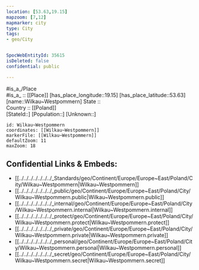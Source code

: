 ```yaml
---
location: [53.63,19.15] 
mapzoom: [7,12] 
mapmarker: city 
type: City
tags:
- geo/City


SpocWebEntityId: 35615
isDeleted: false
confidential: public

---
```

#is_a_/Place  
#is_a_ :: [[Place]] 
[has_place_longitude::19.15] 
[has_place_latitude::53.63] 
[name::Wilkau~Westpommern] 
State ::  
Country :: [[Poland]]  
[StateId::] 
[Population::] 
[Unknown::] 


```leaflet
id: Wilkau~Westpommern
coordinates: [[Wilkau~Westpommern]] 
markerFile: [[Wilkau~Westpommern]] 
defaultZoom: 11 
maxZoom: 18
```


## Confidential Links & Embeds: 
- [[../../../../../../../_Standards/geo/Continent/Europe/Europe~East/Poland/City/Wilkau~Westpommern|Wilkau~Westpommern]] 
- [[../../../../../../../_public/geo/Continent/Europe/Europe~East/Poland/City/Wilkau~Westpommern.public|Wilkau~Westpommern.public]] 
- [[../../../../../../../_internal/geo/Continent/Europe/Europe~East/Poland/City/Wilkau~Westpommern.internal|Wilkau~Westpommern.internal]] 
- [[../../../../../../../_protect/geo/Continent/Europe/Europe~East/Poland/City/Wilkau~Westpommern.protect|Wilkau~Westpommern.protect]] 
- [[../../../../../../../_private/geo/Continent/Europe/Europe~East/Poland/City/Wilkau~Westpommern.private|Wilkau~Westpommern.private]] 
- [[../../../../../../../_personal/geo/Continent/Europe/Europe~East/Poland/City/Wilkau~Westpommern.personal|Wilkau~Westpommern.personal]] 
- [[../../../../../../../_secret/geo/Continent/Europe/Europe~East/Poland/City/Wilkau~Westpommern.secret|Wilkau~Westpommern.secret]] 
